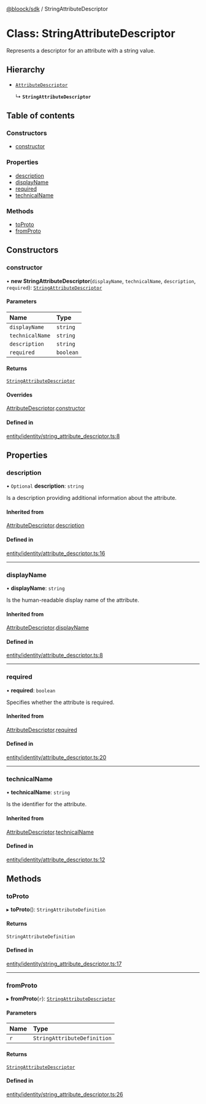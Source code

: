 [@bloock/sdk](../index.md) / StringAttributeDescriptor

# Class: StringAttributeDescriptor

Represents a descriptor for an attribute with a string value.

## Hierarchy

- [`AttributeDescriptor`](AttributeDescriptor.md)

  ↳ **`StringAttributeDescriptor`**

## Table of contents

### Constructors

- [constructor](StringAttributeDescriptor.md#constructor)

### Properties

- [description](StringAttributeDescriptor.md#description)
- [displayName](StringAttributeDescriptor.md#displayname)
- [required](StringAttributeDescriptor.md#required)
- [technicalName](StringAttributeDescriptor.md#technicalname)

### Methods

- [toProto](StringAttributeDescriptor.md#toproto)
- [fromProto](StringAttributeDescriptor.md#fromproto)

## Constructors

### constructor

• **new StringAttributeDescriptor**(`displayName`, `technicalName`, `description`, `required`): [`StringAttributeDescriptor`](StringAttributeDescriptor.md)

#### Parameters

| Name | Type |
| :------ | :------ |
| `displayName` | `string` |
| `technicalName` | `string` |
| `description` | `string` |
| `required` | `boolean` |

#### Returns

[`StringAttributeDescriptor`](StringAttributeDescriptor.md)

#### Overrides

[AttributeDescriptor](AttributeDescriptor.md).[constructor](AttributeDescriptor.md#constructor)

#### Defined in

[entity/identity/string_attribute_descriptor.ts:8](https://github.com/bloock/bloock-sdk/blob/10b1e90/languages/js/src/entity/identity/string_attribute_descriptor.ts#L8)

## Properties

### description

• `Optional` **description**: `string`

Is a description providing additional information about the attribute.

#### Inherited from

[AttributeDescriptor](AttributeDescriptor.md).[description](AttributeDescriptor.md#description)

#### Defined in

[entity/identity/attribute_descriptor.ts:16](https://github.com/bloock/bloock-sdk/blob/10b1e90/languages/js/src/entity/identity/attribute_descriptor.ts#L16)

___

### displayName

• **displayName**: `string`

Is the human-readable display name of the attribute.

#### Inherited from

[AttributeDescriptor](AttributeDescriptor.md).[displayName](AttributeDescriptor.md#displayname)

#### Defined in

[entity/identity/attribute_descriptor.ts:8](https://github.com/bloock/bloock-sdk/blob/10b1e90/languages/js/src/entity/identity/attribute_descriptor.ts#L8)

___

### required

• **required**: `boolean`

Specifies whether the attribute is required.

#### Inherited from

[AttributeDescriptor](AttributeDescriptor.md).[required](AttributeDescriptor.md#required)

#### Defined in

[entity/identity/attribute_descriptor.ts:20](https://github.com/bloock/bloock-sdk/blob/10b1e90/languages/js/src/entity/identity/attribute_descriptor.ts#L20)

___

### technicalName

• **technicalName**: `string`

Is the identifier for the attribute.

#### Inherited from

[AttributeDescriptor](AttributeDescriptor.md).[technicalName](AttributeDescriptor.md#technicalname)

#### Defined in

[entity/identity/attribute_descriptor.ts:12](https://github.com/bloock/bloock-sdk/blob/10b1e90/languages/js/src/entity/identity/attribute_descriptor.ts#L12)

## Methods

### toProto

▸ **toProto**(): `StringAttributeDefinition`

#### Returns

`StringAttributeDefinition`

#### Defined in

[entity/identity/string_attribute_descriptor.ts:17](https://github.com/bloock/bloock-sdk/blob/10b1e90/languages/js/src/entity/identity/string_attribute_descriptor.ts#L17)

___

### fromProto

▸ **fromProto**(`r`): [`StringAttributeDescriptor`](StringAttributeDescriptor.md)

#### Parameters

| Name | Type |
| :------ | :------ |
| `r` | `StringAttributeDefinition` |

#### Returns

[`StringAttributeDescriptor`](StringAttributeDescriptor.md)

#### Defined in

[entity/identity/string_attribute_descriptor.ts:26](https://github.com/bloock/bloock-sdk/blob/10b1e90/languages/js/src/entity/identity/string_attribute_descriptor.ts#L26)
